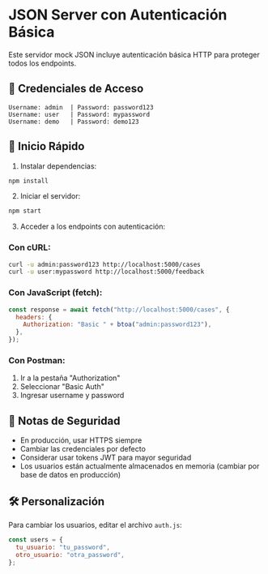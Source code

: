 # JSON Server con Autenticación Básica

Este servidor mock JSON incluye autenticación básica HTTP para proteger todos los endpoints.

## 🔐 Credenciales de Acceso

```
Username: admin  | Password: password123
Username: user   | Password: mypassword
Username: demo   | Password: demo123
```

## 🚀 Inicio Rápido

1. Instalar dependencias:

```bash
npm install
```

2. Iniciar el servidor:

```bash
npm start
```

3. Acceder a los endpoints con autenticación:

### Con cURL:

```bash
curl -u admin:password123 http://localhost:5000/cases
curl -u user:mypassword http://localhost:5000/feedback
```

### Con JavaScript (fetch):

```javascript
const response = await fetch("http://localhost:5000/cases", {
  headers: {
    Authorization: "Basic " + btoa("admin:password123"),
  },
});
```

### Con Postman:

1. Ir a la pestaña "Authorization"
2. Seleccionar "Basic Auth"
3. Ingresar username y password

## 📝 Notas de Seguridad

- En producción, usar HTTPS siempre
- Cambiar las credenciales por defecto
- Considerar usar tokens JWT para mayor seguridad
- Los usuarios están actualmente almacenados en memoria (cambiar por base de datos en producción)

## 🛠 Personalización

Para cambiar los usuarios, editar el archivo `auth.js`:

```javascript
const users = {
  tu_usuario: "tu_password",
  otro_usuario: "otra_password",
};
```
